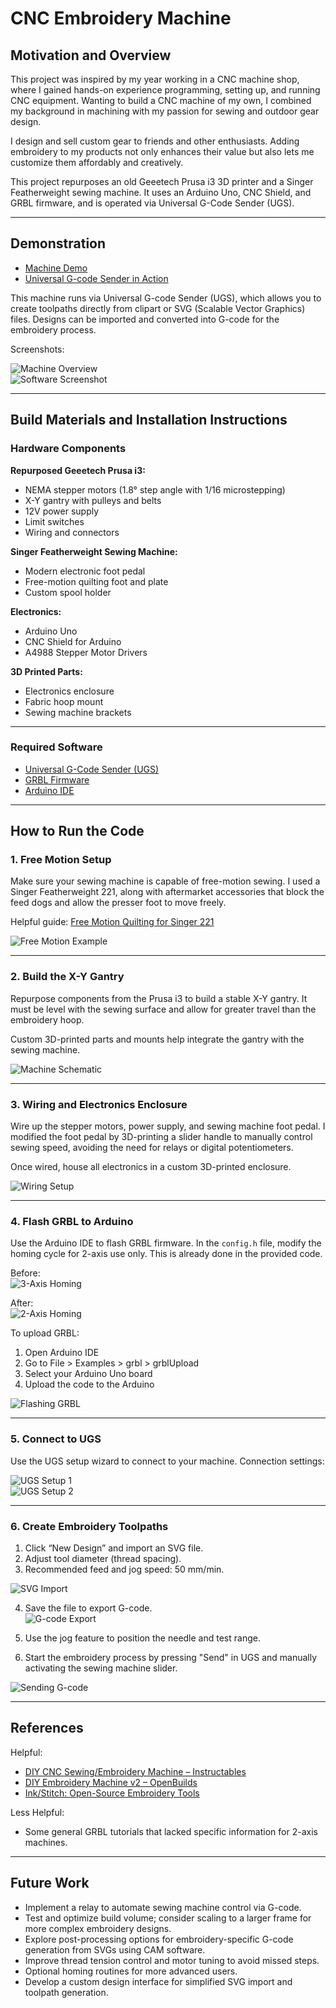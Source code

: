 
# CNC Embroidery Machine

## Motivation and Overview

This project was inspired by my year working in a CNC machine shop, where I gained hands-on experience programming, setting up, and running CNC equipment. Wanting to build a CNC machine of my own, I combined my background in machining with my passion for sewing and outdoor gear design.

I design and sell custom gear to friends and other enthusiasts. Adding embroidery to my products not only enhances their value but also lets me customize them affordably and creatively.

This project repurposes an old Geeetech Prusa i3 3D printer and a Singer Featherweight sewing machine. It uses an Arduino Uno, CNC Shield, and GRBL firmware, and is operated via Universal G-Code Sender (UGS).

---

## Demonstration

- [Machine Demo](https://youtube.com/shorts/HnBqnx8TASg)
- [Universal G-code Sender in Action](https://youtube.com/shorts/SnJd-H4FVdg)

This machine runs via Universal G-code Sender (UGS), which allows you to create toolpaths directly from clipart or SVG (Scalable Vector Graphics) files. Designs can be imported and converted into G-code for the embroidery process.

Screenshots:

![Machine Overview](https://github.com/user-attachments/assets/9895f5a4-0e28-4214-b53b-293a6f1bfce9)  
![Software Screenshot](https://github.com/user-attachments/assets/736eb414-3124-4d6c-a385-e6072b2ddf93)

---

## Build Materials and Installation Instructions

### Hardware Components

**Repurposed Geeetech Prusa i3:**
- NEMA stepper motors (1.8° step angle with 1/16 microstepping)
- X-Y gantry with pulleys and belts
- 12V power supply
- Limit switches
- Wiring and connectors

**Singer Featherweight Sewing Machine:**
- Modern electronic foot pedal
- Free-motion quilting foot and plate
- Custom spool holder

**Electronics:**
- Arduino Uno
- CNC Shield for Arduino
- A4988 Stepper Motor Drivers

**3D Printed Parts:**
- Electronics enclosure
- Fabric hoop mount
- Sewing machine brackets

---

### Required Software

- [Universal G-Code Sender (UGS)](https://winder.github.io/ugs_website/)
- [GRBL Firmware](https://github.com/gnea/grbl)
- [Arduino IDE](https://www.arduino.cc/en/software/)

---

## How to Run the Code

### 1. Free Motion Setup

Make sure your sewing machine is capable of free-motion sewing. I used a Singer Featherweight 221, along with aftermarket accessories that block the feed dogs and allow the presser foot to move freely.

Helpful guide: [Free Motion Quilting for Singer 221](https://singer-featherweight.com/blogs/schoolhouse/how-to-free-motion-quilt)

![Free Motion Example](https://github.com/user-attachments/assets/ea42d88c-b9fa-4687-8270-843378b90fcb)

---

### 2. Build the X-Y Gantry

Repurpose components from the Prusa i3 to build a stable X-Y gantry. It must be level with the sewing surface and allow for greater travel than the embroidery hoop.

Custom 3D-printed parts and mounts help integrate the gantry with the sewing machine.

![Machine Schematic](https://github.com/user-attachments/assets/c4d2eacb-80c9-48df-9c93-9f9a5d4b145f)

---

### 3. Wiring and Electronics Enclosure

Wire up the stepper motors, power supply, and sewing machine foot pedal. I modified the foot pedal by 3D-printing a slider handle to manually control sewing speed, avoiding the need for relays or digital potentiometers.

Once wired, house all electronics in a custom 3D-printed enclosure.

![Wiring Setup](https://github.com/user-attachments/assets/c7238a1e-75eb-444b-aa97-6f73c433a57c)

---

### 4. Flash GRBL to Arduino

Use the Arduino IDE to flash GRBL firmware. In the `config.h` file, modify the homing cycle for 2-axis use only. This is already done in the provided code.

Before:  
![3-Axis Homing](https://github.com/user-attachments/assets/1744ba7b-50f5-4f8d-b2f2-043eaa9f90f2)

After:  
![2-Axis Homing](https://github.com/user-attachments/assets/e33e76cf-c9ed-4e46-85cc-c5f6d001c82a)

To upload GRBL:

1. Open Arduino IDE
2. Go to File > Examples > grbl > grblUpload
3. Select your Arduino Uno board
4. Upload the code to the Arduino

![Flashing GRBL](https://github.com/user-attachments/assets/53f56fed-0207-4a68-b0de-e353d147b256)

---

### 5. Connect to UGS

Use the UGS setup wizard to connect to your machine. Connection settings:

![UGS Setup 1](https://github.com/user-attachments/assets/c0be8943-7ddf-404c-bbaa-f2114846b442)  
![UGS Setup 2](https://github.com/user-attachments/assets/b259fc5f-6e54-453a-8eb3-15d7db0552a8)

---

### 6. Create Embroidery Toolpaths

1. Click “New Design” and import an SVG file.
2. Adjust tool diameter (thread spacing).
3. Recommended feed and jog speed: 50 mm/min.

![SVG Import](https://github.com/user-attachments/assets/48abdda6-54f2-474b-8c96-d1a6e601f187)

4. Save the file to export G-code.  
![G-code Export](https://github.com/user-attachments/assets/d05c5e1e-c553-468b-bf0c-a8e0ee7b7b26)

5. Use the jog feature to position the needle and test range.
6. Start the embroidery process by pressing "Send" in UGS and manually activating the sewing machine slider.

![Sending G-code](https://github.com/user-attachments/assets/bf4af091-b874-4335-a120-36a326a926cf)

---

## References

Helpful:
- [DIY CNC Sewing/Embroidery Machine – Instructables](https://www.instructables.com/CNC-SewingEmbroidery-Machine/)
- [DIY Embroidery Machine v2 – OpenBuilds](https://builds.openbuilds.com/builds/diy-embroidery-machine-v2.8630/)
- [Ink/Stitch: Open-Source Embroidery Tools](https://inkstitch.org/tutorials/embroidery-machine/)

Less Helpful:
- Some general GRBL tutorials that lacked specific information for 2-axis machines.

---

## Future Work

- Implement a relay to automate sewing machine control via G-code.
- Test and optimize build volume; consider scaling to a larger frame for more complex embroidery designs.
- Explore post-processing options for embroidery-specific G-code generation from SVGs using CAM software.
- Improve thread tension control and motor tuning to avoid missed steps.
- Optional homing routines for more advanced users.
- Develop a custom design interface for simplified SVG import and toolpath generation.
